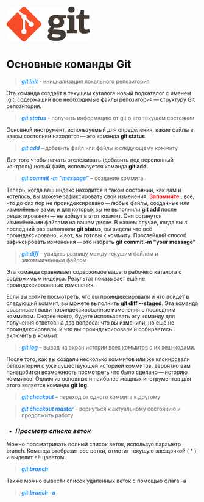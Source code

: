 ![logo](logo%402x.png)
# Основные команды Git
> <span style="color: Dodgerblue">***git init***</span> - инициализация локального репозитория

Эта команда создаёт в текущем каталоге новый подкаталог с именем .git, содержащий все необходимые файлы репозитория — структуру Git репозитория.

> <span style="color: Dodgerblue">***git status***</span> - получить информацию от git о его текущем состоянии

Основной инструмент, используемый для определения, какие файлы в каком состоянии находятся — это команда **git status**.

> <span style="color: Dodgerblue">***git add***</span> – добавить файл или файлы к следующему коммиту

Для того чтобы начать отслеживать (добавить под версионный контроль) новый файл, используется команда **git add**.

> <span style="color: Dodgerblue">***git commit -m “message”*** </span> – создание коммита.

Теперь, когда ваш индекс находится в таком состоянии, как вам и хотелось, вы можете зафиксировать свои изменения. <span style="color: red"> **Запомните** </span>, всё, что до сих пор не проиндексировано — любые файлы, созданные или изменённые вами, и для которых вы не выполнили **git add** после редактирования — не войдут в этот коммит. Они останутся изменёнными файлами на вашем диске. В нашем случае, когда вы в последний раз выполняли **git status**, вы видели что всё проиндексировано, и вот, вы готовы к коммиту. Простейший способ зафиксировать изменения — это набрать **git commit -m "your message"**

> <span style="color:Dodgerblue">***git diff***</span> – увидеть разницу между текущим файлом и закоммиченным файлом

Эта команда сравнивает содержимое вашего рабочего каталога с содержимым индекса. Результат показывает ещё не проиндексированные изменения.

Если вы хотите посмотреть, что вы проиндексировали и что войдёт в следующий коммит, вы можете выполнить **git diff --staged**. Эта команда сравнивает ваши проиндексированные изменения с последним коммитом. Cкорее всего, будете использовать эту команду для получения ответов на два вопроса: что вы изменили, но ещё не проиндексировали, и что вы проиндексировали и собираетесь включить в коммит.

> <span style="color:Dodgerblue">***git log***</span> – вывод на экран истории всех коммитов с их хеш-кодами.

После того, как вы создали несколько коммитов или же клонировали репозиторий с уже существующей историей коммитов, вероятно вам понадобится возможность посмотреть что было сделано — историю коммитов. Одним из основных и наиболее мощных инструментов для этого является команда **git log**.

> <span style="color:Dodgerblue">***git checkout***</span> – переход от одного коммита к другому

> <span style="color:Dodgerblue">***git checkout master*** </span> – вернуться к актуальному состоянию и продолжить работу

* ### *Просмотр списка веток*
Можно просматривать полный список веток, используя параметр branch. Команда отобразит все ветки, отметит текущую звездочкой ( * ) и выделит её цвветом.
> <span style="color:Dodgerblue">***git branch*** </span>

Также можно вывести список удаленных веток с помощью флага -a
> <span style="color:Dodgerblue">***git branch -a*** </span>
